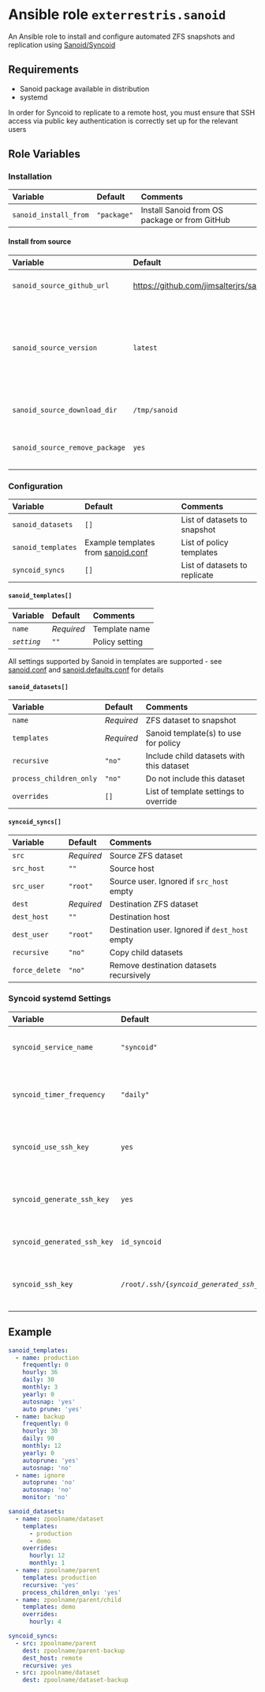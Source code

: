 # Ansible role `exterrestris.sanoid`

An Ansible role to install and configure automated ZFS snapshots and replication using [Sanoid/Syncoid](https://github.com/jimsalterjrs/sanoid)

## Requirements

- Sanoid package available in distribution
- systemd

In order for Syncoid to replicate to a remote host, you must ensure that SSH access via public key authentication is correctly set up for the relevant users

## Role Variables

### Installation
| Variable              | Default     | Comments                                      |
| :---                  | :---        | :---                                          |
| `sanoid_install_from` | `"package"` | Install Sanoid from OS package or from GitHub |

#### Install from source
| Variable                       | Default       | Comments                           |
| :---                           | :---          | :---                               |
| `sanoid_source_github_url`     | https://github.com/jimsalterjrs/sanoid | GitHub repo to clone |
| `sanoid_source_version`        | `latest`      | Git branch, tag or commit to checkout. `latest` will select the most recent release |
| `sanoid_source_download_dir`   | `/tmp/sanoid` | Directory to clone repo to         |
| `sanoid_source_remove_package` | `yes`         | Remove the OS package if installed |

### Configuration
| Variable           | Default | Comments                      |
| :---               | :---    | :---                          |
| `sanoid_datasets`  | `[]`    | List of datasets to snapshot  |
| `sanoid_templates` | Example templates from [sanoid.conf](https://github.com/jimsalterjrs/sanoid/blob/master/sanoid.conf) | List of policy templates |
| `syncoid_syncs`    | `[]`    | List of datasets to replicate |

#### `sanoid_templates[]`
| Variable     | Default    | Comments       |
| :---         | :---       | :---           |
| `name`       | *Required* | Template name  |
| *`setting`*  | `""`       | Policy setting |

All settings supported by Sanoid in templates are supported - see [sanoid.conf](https://github.com/jimsalterjrs/sanoid/blob/master/sanoid.conf) and [sanoid.defaults.conf](https://github.com/jimsalterjrs/sanoid/blob/master/sanoid.defaults.conf) for details

#### `sanoid_datasets[]`
| Variable                | Default    | Comments                                 |
| :---                    | :---       | :---                                     |
| `name`                  | *Required* | ZFS dataset to snapshot                  |
| `templates`             | *Required* | Sanoid template(s) to use for policy     |
| `recursive`             | `"no"`     | Include child datasets with this dataset |
| `process_children_only` | `"no"`     | Do not include this dataset              |
| `overrides`             | `[]`       | List of template settings to override    |

#### `syncoid_syncs[]`
| Variable       | Default    | Comments                                       |
| :---           | :---       | :---                                           |
| `src`          | *Required* | Source ZFS dataset                             |
| `src_host`     | `""`       | Source host                                    |
| `src_user`     | `"root"`   | Source user. Ignored if `src_host` empty       |
| `dest`         | *Required* | Destination ZFS dataset                        |
| `dest_host`    | `""`       | Destination host                               |
| `dest_user`    | `"root"`   | Destination user. Ignored if `dest_host` empty |
| `recursive`    | `"no"`     | Copy child datasets                            |
| `force_delete` | `"no"`     | Remove destination datasets recursively        |

### Syncoid systemd Settings
| Variable                    | Default         | Comments                                |
| :---                        | :---            | :---                                    |
| `syncoid_service_name`      | `"syncoid"`     | systemd service name for Syncoid        |
| `syncoid_timer_frequency`   | `"daily"`       | systemd service frequency for Syncoid   |
| `syncoid_use_ssh_key`       | `yes`           | Use an SSH key to login to remote hosts | 
| `syncoid_generate_ssh_key`  | `yes`           | Generate an SSH key for Syncoid to use  | 
| `syncoid_generated_ssh_key` | `id_syncoid`    | Name of generated SSH key               | 
| `syncoid_ssh_key`           | `/root/.ssh/{`*`syncoid_generated_ssh_key`*`\|id_rsa}` | Path to SSH key for Syncoid to use | 

## Example

```Yaml
sanoid_templates:
  - name: production
    frequently: 0
    hourly: 36
    daily: 30
    monthly: 3
    yearly: 0
    autosnap: 'yes'
    auto prune: 'yes'
  - name: backup
    frequently: 0
    hourly: 30
    daily: 90
    monthly: 12
    yearly: 0
    autoprune: 'yes'
    autosnap: 'no'
  - name: ignore
    autoprune: 'no'
    autosnap: 'no'
    monitor: 'no'

sanoid_datasets:
  - name: zpoolname/dataset
    templates:
      - production
      - demo
    overrides:
      hourly: 12
      monthly: 1
  - name: zpoolname/parent
    templates: production
    recursive: 'yes'
    process_children_only: 'yes'
  - name: zpoolname/parent/child
    templates: demo
    overrides:
      hourly: 4

syncoid_syncs:
  - src: zpoolname/parent
    dest: zpoolname/parent-backup
    dest_host: remote
    recursive: yes
  - src: zpoolname/dataset
    dest: zpoolname/dataset-backup
```
